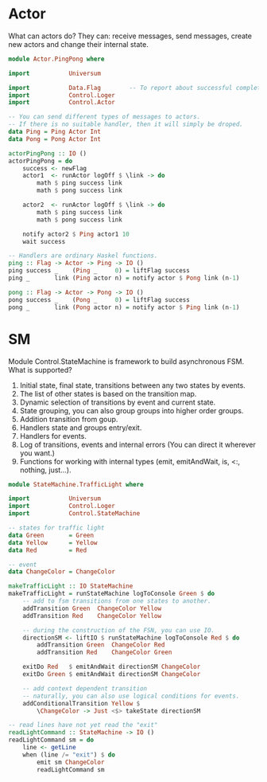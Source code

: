 
# Actor

What can actors do? They can: receive messages, send messages, create new actors and change their internal state.

```haskell
module Actor.PingPong where

import           Universum

import           Data.Flag        -- To report about successful completion.
import           Control.Loger
import           Control.Actor

-- You can send different types of messages to actors.
-- If there is no suitable handler, then it will simply be droped.
data Ping = Ping Actor Int
data Pong = Pong Actor Int

actorPingPong :: IO ()
actorPingPong = do
    success <- newFlag
    actor1  <- runActor logOff $ \link -> do
        math $ ping success link
        math $ pong success link

    actor2  <- runActor logOff $ \link -> do
        math $ ping success link
        math $ pong success link

    notify actor2 $ Ping actor1 10
    wait success

-- Handlers are ordinary Haskel functions.
ping :: Flag -> Actor -> Ping -> IO ()
ping success _    (Ping _     0) = liftFlag success
ping _       link (Ping actor n) = notify actor $ Pong link (n-1)

pong :: Flag -> Actor -> Pong -> IO ()
pong success _    (Pong _     0) = liftFlag success
pong _       link (Pong actor n) = notify actor $ Ping link (n-1)

```

# SM

Module Control.StateMachine is framework to build asynchronous FSM. What is supported?

1. Initial state, final state, transitions between any two states by events.
2. The list of other states is based on the transition map.
3. Dynamic selection of transitions by event and current state.
4. State grouping, you can also group groups into higher order groups.
5. Addition transition from goup.
6. Handlers state and groups entry/exit.
7. Handlers for events.
8. Log of transitions, events and internal errors (You can direct it wherever you want.)
9. Functions for working with internal types (emit, emitAndWait, is, <:, nothing, just...).

```haskell
module StateMachine.TrafficLight where

import           Universum
import           Control.Loger
import           Control.StateMachine

-- states for traffic light
data Green       = Green
data Yellow      = Yellow
data Red         = Red

-- event
data ChangeColor = ChangeColor

makeTrafficLight :: IO StateMachine
makeTrafficLight = runStateMachine logToConsole Green $ do
    -- add to fsm transitions from one states to another.
    addTransition Green  ChangeColor Yellow
    addTransition Red    ChangeColor Yellow

    -- during the construction of the FSN, you can use IO.
    directionSM <- liftIO $ runStateMachine logToConsole Red $ do
        addTransition Green  ChangeColor Red
        addTransition Red    ChangeColor Green

    exitDo Red   $ emitAndWait directionSM ChangeColor
    exitDo Green $ emitAndWait directionSM ChangeColor

    -- add context dependent transition
    -- naturally, you can also use logical conditions for events.
    addConditionalTransition Yellow $
        \ChangeColor -> Just <$> takeState directionSM

-- read lines have not yet read the "exit"
readLightCommand :: StateMachine -> IO ()
readLightCommand sm = do
    line <- getLine
    when (line /= "exit") $ do
        emit sm ChangeColor
        readLightCommand sm

```
